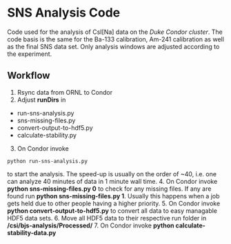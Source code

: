 # SNS Analysis Code
Code used for the analysis of CsI[Na] data on the *Duke Condor cluster*. The code basis is the same for the Ba-133 calibration, Am-241 calibration as well as the final SNS data set. Only analysis windows are adjusted according to the experiment.

## Workflow
1. Rsync data from ORNL to Condor
2. Adjust **runDirs** in 
  * run-sns-analysis.py
  * sns-missing-files.py
  * convert-output-to-hdf5.py
  * calculate-stability.py
3. On Condor invoke 
  ```
  python run-sns-analysis.py
  ```
to start the analysis. The speed-up is usually on the order of ~40, i.e. one can analyze 40 minutes of data in 1 minute wall time.
4. On Condor invoke **python sns-missing-files.py 0** to check for any missing files. If any are found run **python sns-missing-files.py 1**. Usually this happens when a job gets held due to other people having a higher priority.
5. On Condor invoke **python convert-output-to-hdf5.py** to convert all data to easy managable HDF5 data sets.
6. Move all HDF5 data to their respective run folder in **/csi/bjs-analysis/Processed/**
7. On Condor invoke **python calculate-stability-data.py**
